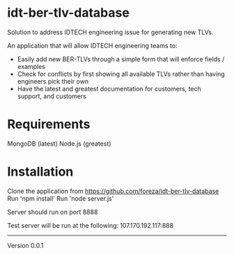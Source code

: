 # idt-ber-tlv-database
Solution to address IDTECH engineering issue for generating new TLVs.

An application that will allow IDTECH engineering teams to:
- Easily add new BER-TLVs through a simple form that will enforce fields / examples
- Check for conflicts by first showing all available TLVs rather than having engineers pick their own
- Have the latest and greatest documentation for customers, tech support, and customers





# Requirements
MongoDB (latest)
Node.js (greatest)

# Installation
Clone the application from https://github.com/foreza/idt-ber-tlv-database
Run 'npm install'
Run 'node server.js'

Server should run on port 8888

Test server will be run at the following:
107.170.192.117:888

-----------

Version 0.0.1

